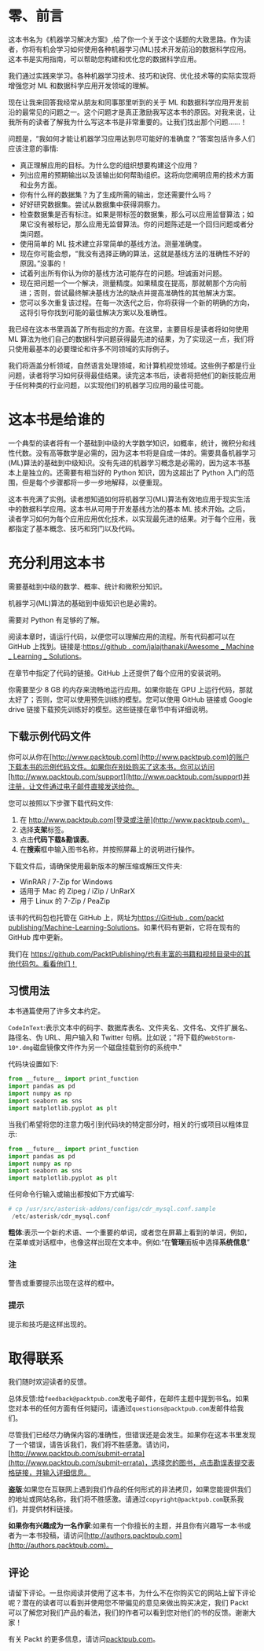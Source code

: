     

# 零、前言

这本书名为《机器学习解决方案》,给了你一个关于这个话题的大致思路。作为读者，你将有机会学习如何使用各种机器学习(ML)技术开发前沿的数据科学应用。这本书是实用指南，可以帮助您构建和优化您的数据科学应用。

我们通过实践来学习。各种机器学习技术、技巧和诀窍、优化技术等的实际实现将增强您对 ML 和数据科学应用开发领域的理解。

现在让我来回答我经常从朋友和同事那里听到的关于 ML 和数据科学应用开发前沿的最常见的问题之一。这个问题才是真正激励我写这本书的原因。对我来说，让我所有的读者了解我为什么写这本书是非常重要的。让我们找出那个问题……！

问题是，“我如何才能让机器学习应用达到尽可能好的准确度？”答案包括许多人们应该注意的事情:

*   真正理解应用的目标。为什么您的组织想要构建这个应用？
*   列出应用的预期输出以及该输出如何帮助组织。这将向您阐明应用的技术方面和业务方面。
*   你有什么样的数据集？为了生成所需的输出，您还需要什么吗？
*   好好研究数据集。尝试从数据集中获得洞察力。
*   检查数据集是否有标注。如果是带标签的数据集，那么可以应用监督算法；如果它没有被标记，那么应用无监督算法。你的问题陈述是一个回归问题或者分类问题。
*   使用简单的 ML 技术建立非常简单的基线方法。测量准确度。
*   现在你可能会想，“我没有选择正确的算法，这就是基线方法的准确性不好的原因。”没事的！
*   试着列出所有你认为你的基线方法可能存在的问题。坦诚面对问题。
*   现在把问题一个一个解决，测量精度。如果精度在提高，那就朝那个方向前进；否则，尝试最终解决基线方法的缺点并提高准确性的其他解决方案。
*   您可以多次重复该过程。在每一次迭代之后，你将获得一个新的明确的方向，这将引导你找到可能的最佳解决方案以及准确性。

我已经在这本书里涵盖了所有指定的方面。在这里，主要目标是读者将如何使用 ML 算法为他们自己的数据科学问题获得最先进的结果，为了实现这一点，我们将只使用最基本的必要理论和许多不同领域的实际例子。

我们将涵盖分析领域，自然语言处理领域，和计算机视觉领域。这些例子都是行业问题，读者将学习如何获得最佳结果。读完这本书后，读者将把他们的新技能应用于任何种类的行业问题，以实现他们的机器学习应用的最佳可能。

# 这本书是给谁的

一个典型的读者将有一个基础到中级的大学数学知识，如概率，统计，微积分和线性代数。没有高等数学是必需的，因为这本书将是自成一体的。需要具备机器学习(ML)算法的基础到中级知识。没有先进的机器学习概念是必需的，因为这本书基本上是独立的。还需要有相当好的 Python 知识，因为这超出了 Python 入门的范围，但是每个步骤都将一步一步地解释，以便重现。

这本书充满了实例。读者想知道如何将机器学习(ML)算法有效地应用于现实生活中的数据科学应用。这本书从可用于开发基线方法的基本 ML 技术开始。之后，读者学习如何为每个应用应用优化技术，以实现最先进的结果。对于每个应用，我都指定了基本概念、技巧和窍门以及代码。

# 充分利用这本书

需要基础到中级的数学、概率、统计和微积分知识。

机器学习(ML)算法的基础到中级知识也是必需的。

需要对 Python 有足够的了解。

阅读本章时，请运行代码，以便您可以理解应用的流程。所有代码都可以在 GitHub 上找到。链接是:[https://github . com/jalajthanaki/Awesome _ Machine _ Learning _ Solutions](https://github.com/jalajthanaki/Awesome_Machine_Learning_Solutions)。

在章节中指定了代码的链接。GitHub 上还提供了每个应用的安装说明。

你需要至少 8 GB 的内存来流畅地运行应用。如果你能在 GPU 上运行代码，那就太好了；否则，您可以使用预先训练的模型。您可以使用 GitHub 链接或 Google drive 链接下载预先训练好的模型。这些链接在章节中有详细说明。

## 下载示例代码文件

你可以从你在[http://www.packtpub.com](http://www.packtpub.com)的账户下载本书的示例代码文件。如果你在别处购买了这本书，你可以访问[http://www.packtpub.com/support](http://www.packtpub.com/support)并注册，让文件通过电子邮件直接发送给你。

您可以按照以下步骤下载代码文件:

1.  在 http://www.packtpub.com[登录或注册](http://www.packtpub.com)。
2.  选择**支架**标签。
3.  点击**代码下载&勘误表**。
4.  在**搜索**框中输入图书名称，并按照屏幕上的说明进行操作。

下载文件后，请确保使用最新版本的解压缩或解压文件夹:

*   WinRAR / 7-Zip for Windows
*   适用于 Mac 的 Zipeg / iZip / UnRarX
*   用于 Linux 的 7-Zip / PeaZip

该书的代码包也托管在 GitHub 上，网址为[https://GitHub . com/packt publishing/Machine-Learning-Solutions](https://github.com/PacktPublishing/Machine-Learning-Solutions)。如果代码有更新，它将在现有的 GitHub 库中更新。

我们在 https://github.com/PacktPublishing/也有丰富的书籍和视频目录中的其他代码包。看看他们！

## 习惯用法

本书通篇使用了许多文本约定。

`CodeInText`:表示文本中的码字、数据库表名、文件夹名、文件名、文件扩展名、路径名、伪 URL、用户输入和 Twitter 句柄。比如说；"将下载的`WebStorm-10*.dmg`磁盘镜像文件作为另一个磁盘挂载到你的系统中."

代码块设置如下:

```py
from __future__ import print_function
import pandas as pd
import numpy as np
import seaborn as sns
import matplotlib.pyplot as plt
```

当我们希望将您的注意力吸引到代码块的特定部分时，相关的行或项目以粗体显示:

```py
from __future__ import print_function
import pandas as pd
import numpy as np
import seaborn as sns
import matplotlib.pyplot as plt
```

任何命令行输入或输出都按如下方式编写:

```py
# cp /usr/src/asterisk-addons/configs/cdr_mysql.conf.sample
 /etc/asterisk/cdr_mysql.conf

```

**粗体**:表示一个新的术语、一个重要的单词，或者您在屏幕上看到的单词，例如，在菜单或对话框中，也像这样出现在文本中。例如:“在**管理**面板中选择**系统信息**”

### 注

警告或重要提示出现在这样的框中。

### 提示

提示和技巧是这样出现的。

# 取得联系

我们随时欢迎读者的反馈。

总体反馈:给`feedback@packtpub.com`发电子邮件，在邮件主题中提到书名。如果您对本书的任何方面有任何疑问，请通过`questions@packtpub.com`发邮件给我们。

尽管我们已经尽力确保内容的准确性，但错误还是会发生。如果你在这本书里发现了一个错误，请告诉我们，我们将不胜感激。请访问，[http://www.packtpub.com/submit-errata](http://www.packtpub.com/submit-errata)，选择您的图书，点击勘误表提交表格链接，并输入详细信息。

**盗版**:如果您在互联网上遇到我们作品的任何形式的非法拷贝，如果您能提供我们的地址或网站名称，我们将不胜感激。请通过`copyright@packtpub.com`联系我们，并提供材料链接。

**如果你有兴趣成为一名作家**:如果有一个你擅长的主题，并且你有兴趣写一本书或者为一本书投稿，请访问[http://authors.packtpub.com](http://authors.packtpub.com)。

## 评论

请留下评论。一旦你阅读并使用了这本书，为什么不在你购买它的网站上留下评论呢？潜在的读者可以看到并使用您不带偏见的意见来做出购买决定，我们 Packt 可以了解您对我们产品的看法，我们的作者可以看到您对他们的书的反馈。谢谢大家！

有关 Packt 的更多信息，请访问[packtpub.com](http://packtpub.com)。
